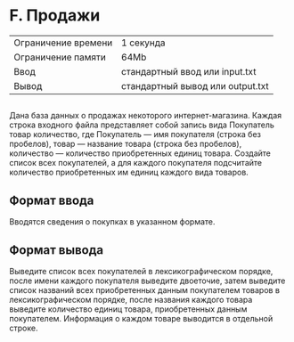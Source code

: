 <div class="problem-statement">
   <div class="header">
      <h1 class="title">F. Продажи</h1>
      <table>
         <tr class="time-limit">
            <td class="property-title">Ограничение времени</td>
            <td>1&nbsp;секунда</td>
         </tr>
         <tr class="memory-limit">
            <td class="property-title">Ограничение памяти</td>
            <td>64Mb</td>
         </tr>
         <tr class="input-file">
            <td class="property-title">Ввод</td>
            <td colspan="1">стандартный ввод или input.txt</td>
         </tr>
         <tr class="output-file">
            <td class="property-title">Вывод</td>
            <td colspan="1">стандартный вывод или output.txt</td>
         </tr>
      </table>
   </div>
   <h2></h2>
   <div class="legend"><span style="">
         <p>Дана база данных о продажах некоторого интернет-магазина. Каждая строка входного файла представляет собой запись вида Покупатель
            товар количество, где Покупатель&nbsp;— имя покупателя (строка без пробелов), товар&nbsp;— название товара (строка без пробелов), количество&nbsp;—
            количество приобретенных единиц товара. Создайте список всех покупателей, а для каждого покупателя подсчитайте количество
            приобретенных им единиц каждого вида товаров.
         </p></span></div>
   <h2>Формат ввода</h2>
   <div class="input-specification"><span style="">
         <p>Вводятся сведения о покупках в указанном формате. </p></span></div>
   <h2>Формат вывода</h2>
   <div class="output-specification"><span style="">
         <p>Выведите список всех покупателей в лексикографическом порядке, после имени каждого покупателя выведите двоеточие, затем выведите
            список названий всех приобретенных данным покупателем товаров в лексикографическом порядке, после названия каждого товара
            выведите количество единиц товара, приобретенных данным покупателем. Информация о каждом товаре выводится в отдельной строке.

         
